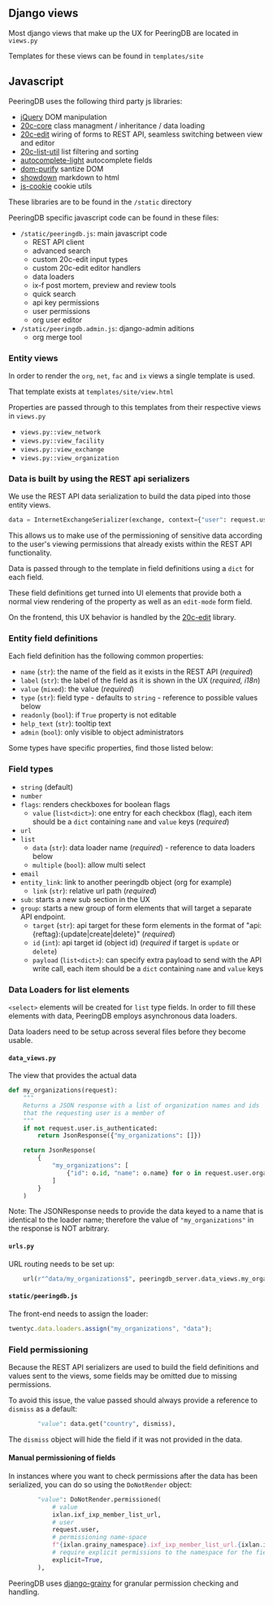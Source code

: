 ## Django views

Most django views that make up the UX for PeeringDB are located in `views.py`

Templates for these views can be found in `templates/site`

## Javascript

PeeringDB uses the following third party js libraries:

- [jQuery](https://jquery.com/) DOM manipulation
- [20c-core](https://github.com/20c/js-core) class managment / inheritance / data loading
- [20c-edit](https://github.com/20c/js-edit) wiring of forms to REST API, seamless switching between view and editor
- [20c-list-util](https://github.com/20c/js-listutil) list filtering and sorting
- [autocomplete-light](https://django-autocomplete-light.readthedocs.io/en/master/) autocomplete fields
- [dom-purify](https://github.com/cure53/DOMPurify) santize DOM 
- [showdown](https://github.com/showdownjs/showdown) markdown to html
- [js-cookie](https://github.com/js-cookie/js-cookie) cookie utils

These libraries are to be found in the `/static` directory

PeeringDB specific javascript code can be found in these files:

- `/static/peeringdb.js`: main javascript code
  - REST API client
  - advanced search
  - custom 20c-edit input types
  - custom 20c-edit editor handlers
  - data loaders 
  - ix-f post mortem, preview and review tools
  - quick search
  - api key permissions
  - user permissions
  - org user editor
- `/static/peeringdb.admin.js`: django-admin aditions
  - org merge tool

### Entity views

In order to render the `org`, `net`, `fac` and `ix` views a single template is used.

That template exists at `templates/site/view.html`

Properties are passed through to this templates from their respective views in `views.py`

- `views.py::view_network`
- `views.py::view_facility`
- `views.py::view_exchange`
- `views.py::view_organization`

### Data is built by using the REST api serializers

We use the REST API data serialization to build the data piped into those entity views.

```py
data = InternetExchangeSerializer(exchange, context={"user": request.user}).data
```

This allows us to make use of the permissioning of sensitive data according to the user's viewing permissions that already exists within the REST API functionality.

Data is passed through to the template in field definitions using a `dict` for each field.

These field definitions get turned into UI elements that provide both a normal view rendering of the property as well as an `edit-mode` form field.

On the frontend, this UX behavior is handled by the [20c-edit](https://github.com/20c/js-edit) library.

### Entity field definitions

Each field definition has the following common properties:

- `name` (`str`): the name of the field as it exists in the REST API (*required*)
- `label` (`str`): the label of the field as it is shown in the UX (*required, i18n*)
- `value` (`mixed`): the value (*required*)
- `type` (`str`): field type - defaults to `string` - reference to possible values below
- `readonly` (`bool`): if `True` property is not editable
- `help_text` (`str`): tooltip text
- `admin` (`bool`): only visible to object administrators

Some types have specific properties, find those listed below:

### Field types

- `string` (default)
- `number`
- `flags`: renders checkboxes for boolean flags
  - `value` (`list<dict>`): one entry for each checkbox (flag), each item should
    be a `dict` containing `name` and `value` keys (*required*)
- `url` 
- `list`
  - `data` (`str`): data loader name (*required*) - reference to data loaders below
  - `multiple` (`bool`): allow multi select
- `email`
- `entity_link`: link to another peeringdb object (org for example)
  - `link` (`str`): relative url path (*required*)
- `sub`: starts a new sub section in the UX
- `group`: starts a new group of form elements that will target a separate API endpoint.
  - `target` (`str`): api target for these form elements in the format of "api:{reftag}:{update|create|delete}" (*required*)
  - `id` (`int`): api target id (object id) (*required* if target is `update` or `delete`)
  - `payload` (`list<dict>`): can specify extra payload to send with the API write call, each item
    should be a `dict` containing `name` and `value` keys

### Data Loaders for list elements

`<select>` elements will be created for `list` type fields. In order to fill these elements with data, PeeringDB
employs asynchronous data loaders.

Data loaders need to be setup across several files before they become usable.

#### `data_views.py`

The view that provides the actual data

```py
def my_organizations(request):
    """
    Returns a JSON response with a list of organization names and ids
    that the requesting user is a member of
    """
    if not request.user.is_authenticated:
        return JsonResponse({"my_organizations": []})

    return JsonResponse(
        {
            "my_organizations": [
                {"id": o.id, "name": o.name} for o in request.user.organizations
            ]
        }
    )
```

Note: The JSONResponse needs to provide the data keyed to a name that is identical to the loader name;
therefore the value of `"my_organizations"` in the response is NOT arbitrary.

#### `urls.py`

URL routing needs to be set up: 

```py
    url(r"^data/my_organizations$", peeringdb_server.data_views.my_organizations),
```

#### `static/peeringdb.js`

The front-end needs to assign the loader: 

```js
twentyc.data.loaders.assign("my_organizations", "data");
```

### Field permissioning

Because the REST API serializers are used to build the field definitions and values sent to the views, some fields may be omitted due to missing permissions.

To avoid this issue, the value passed should always provide a reference to `dismiss` as a default:

```py
        "value": data.get("country", dismiss),
```

The `dismiss` object will hide the field if it was not provided in the data.

#### Manual permissioning of fields

In instances where you want to check permissions after the data has been serialized, you can do so using the `DoNotRender` object:

```py
        "value": DoNotRender.permissioned(
            # value
            ixlan.ixf_ixp_member_list_url,
            # user
            request.user,
            # permissioning name-space
            f"{ixlan.grainy_namespace}.ixf_ixp_member_list_url.{ixlan.ixf_ixp_member_list_url_visible}",
            # require explicit permissions to the namespace for the field to be viewable
            explicit=True,
        ),
```

PeeringDB uses [django-grainy](https://github.com/20c/django-grainy) for granular permission checking and handling.


